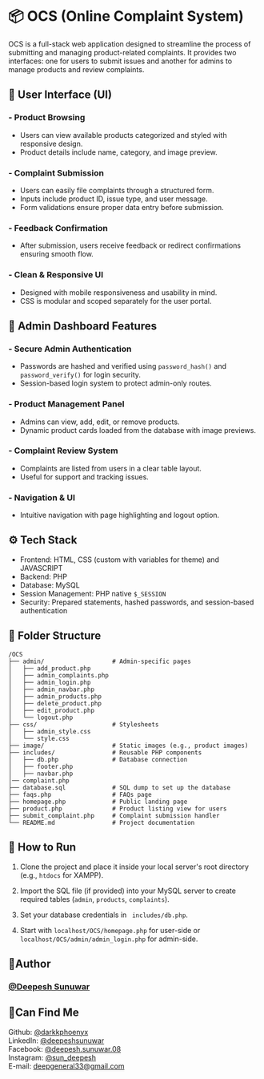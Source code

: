 # 📦 OCS (Online Complaint System)

OCS is a full-stack web application designed to streamline the process of submitting and managing product-related complaints. It provides two interfaces: one for users to submit issues and another for admins to manage products and review complaints.

## 👤 User Interface (UI)

### - Product Browsing

- Users can view available products categorized and styled with responsive design.
- Product details include name, category, and image preview.

### - Complaint Submission

- Users can easily file complaints through a structured form.
- Inputs include product ID, issue type, and user message.
- Form validations ensure proper data entry before submission.

### - Feedback Confirmation

- After submission, users receive feedback or redirect confirmations ensuring smooth flow.

### - Clean & Responsive UI

- Designed with mobile responsiveness and usability in mind.
- CSS is modular and scoped separately for the user portal.

## 🔐 Admin Dashboard Features

### - Secure Admin Authentication

- Passwords are hashed and verified using `password_hash()` and `password_verify()` for login security.
- Session-based login system to protect admin-only routes.

### - Product Management Panel

- Admins can view, add, edit, or remove products.
- Dynamic product cards loaded from the database with image previews.

### - Complaint Review System

- Complaints are listed from users in a clear table layout.
- Useful for support and tracking issues.

### - Navigation & UI

- Intuitive navigation with page highlighting and logout option.

## ⚙️ Tech Stack

- Frontend: HTML, CSS (custom with variables for theme) and JAVASCRIPT
- Backend: PHP
- Database: MySQL
- Session Management: PHP native `$_SESSION`
- Security: Prepared statements, hashed passwords, and session-based authentication

## 📁 Folder Structure

```
/OCS
├── admin/                   # Admin-specific pages
│   ├── add_product.php
│   ├── admin_complaints.php
│   ├── admin_login.php
│   ├── admin_navbar.php
│   ├── admin_products.php
│   ├── delete_product.php
│   ├── edit_product.php
│   └── logout.php
├── css/                     # Stylesheets
│   ├── admin_style.css
│   └── style.css
├── image/                   # Static images (e.g., product images)
├── includes/                # Reusable PHP components
│   ├── db.php               # Database connection
│   ├── footer.php
│   ├── navbar.php
│── complaint.php
├── database.sql             # SQL dump to set up the database
├── faqs.php                 # FAQs page
├── homepage.php             # Public landing page
├── product.php              # Product listing view for users
├── submit_complaint.php     # Complaint submission handler
└── README.md                # Project documentation
```

## 🚀 How to Run

1. Clone the project and place it inside your local server's root directory (e.g., `htdocs` for XAMPP).

2. Import the SQL file (if provided) into your MySQL server to create required tables (`admin`, `products`, `complaints`).

3. Set your database credentials in ` includes/db.php`.

4. Start with `localhost/OCS/homepage.php` for user-side or `localhost/OCS/admin/admin_login.php` for admin-side.

## 👦Author

### [@Deepesh Sunuwar](https://github.com/darkkphoenyx)

## 🔗Can Find Me

Github: [@darkkphoenyx](https://github.com/darkkphoenyx)  
LinkedIn: [@deepeshsunuwar](https://www.linkedin.com/in/deepesh-sunuwar-6237351aa/)  
Facebook: [@deepesh.sunuwar.08](https://www.facebook.com/deepesh.sunuwar.08)  
Instagram: [@sun_deepesh](https://www.instagram.com/sun_deepesh/)  
E-mail: deepgeneral33@gmail.com
